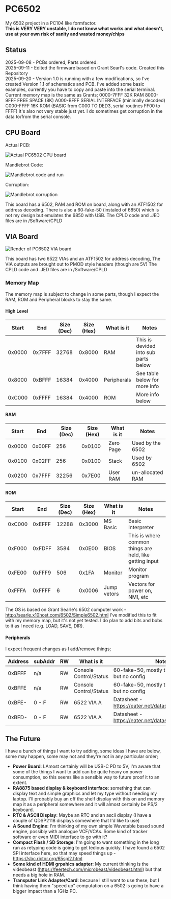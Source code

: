 # PC6502
My 6502 project in a PC104 like formfactor.  
**This is VERY VERY unstable, I do not know what works and what doesn't, use at your own risk of sanity and wasted money/chips**  

## Status
2025-09-08 - PCBs ordered, Parts ordered.  
2025-09-11 - Edited the firmware based on Grant Searl's code. Created this Repository  
2025-09-20 - Version 1.0 is running with a few modifications, so I've created Version 1.1 of schematics and PCB. I've added some basic examples, currently you have to copy and paste into the serial terminal. Current memory map is the same as Grants;
0000-7FFF 32K RAM
8000-9FFF FREE SPACE (8K)
A000-BFFF SERIAL INTERFACE (minimally decoded)
C000-FFFF 16K ROM (BASIC from C000 TO DED3, serial routines FF00 to FFFF)
It's also not very stable just yet. I do sometimes get corruption in the data to/from the serial console.



## CPU Board
Actual PCB:

![Actual PC6502 CPU board](/Images/PC6502_V100.jpg?raw=true "Actual V1.00 PC6502 CPU board undergoing testing")

Mandlebrot Code:

![Mandlebrot code and run](/Images/ScreenShotV100_MandleCode.png?raw=true "Mandlebrot running on hardware")

Corruption:

![Mandlebrot corruption](/Images/ScreenShotV100_MandleCorrupt.png?raw=true "Mandlebrot showing corruption, top is correct")


This board has a 6502, RAM and ROM on board, along with an ATF1502 for address decoding. There is also a 60-fake-50 (instaled of 6850) which is not my design but emulates the 6850 with USB.
The CPLD code and .JED files are in /Software/CPLD

## VIA Board
![Render of PC6502 VIA board](/Images/PC6502_VIA_Render.png?raw=true "Render of the PC6502 VIA board")

This board has two 6522 VIAs and an ATF1502 for address decoding, The VIA outputs are brought out to PMOD style headers (though are 5V)
The CPLD code and .JED files are in /Software/CPLD

### Memory Map
The memory map is subject to change in some parts, though I expect the RAM, ROM and Peripheral blocks to stay the same.

#### High Level
| Start | End | Size (Dec) | Size (Hex) | What is it | Notes |
|-------|-----|----|----|----|---------------|
| 0x0000|0x7FFF| 32768 | 0x8000 | RAM  | This is devided into sub parts below |
| 0x8000|0xBFFF| 16384 | 0x4000 | Peripherals | See table below for more info |
| 0xC000|0xFFFF| 16384 | 0x4000 | ROM | More info below |

#### RAM 
| Start | End | Size (Dec) | Size (Hex) | What is it | Notes |
|-------|-----|----|----|----|---------------|
| 0x0000|0x00FF| 256 | 0x0100 | Zero Page  | Used by the 6502 |
| 0x0100|0x02FF| 256 | 0x0100 | Stack  | Used by 6502 |
| 0x0200|0x7FFF| 32256 | 0x7E00 | User RAM  | un-allocated RAM |

#### ROM 
| Start | End | Size (Dec) | Size (Hex) | What is it | Notes |
|-------|-----|----|----|----|---------------|
| 0xC000|0xEFFF| 12288 | 0x3000 | MS Basic  | Basic Interpreter |
| 0xF000|0xFDFF| 3584 | 0x0E00 | BIOS  | This is where common things are held, like getting input |
| 0xFE00|0xFFF9| 506 | 0x1FA | Monitor  | Monitor program |
| 0xFFFA|0xFFFF| 6 | 0x0006 | Jump vetors  | Vectors for power on, NMI, etc |

The OS is based on Grant Searle's 6502 computer work - http://searle.x10host.com/6502/Simple6502.html
I've modified this to fit with my memory map, but it's not yet tested.
I do plan to add bits and bobs to it as I need (e.g. LOAD, SAVE, DIR).

#### Peripherals
I expect frequent changes as I add/remove things;

| Address | subAddr | RW | What is it | Notes |
|---------|---------|----|-------|---------------|
| 0xBFFF | n/a | RW | Console Control/Status | 60-fake-50, mostly the same as 6850, but no config |
| 0xBFFE | n/a | RW | Console Control/Status | 60-fake-50, mostly the same as 6850, but no config |
| 0xBFE- | 0 - F | RW | 6522 VIA A | Datasheet - https://eater.net/datasheets/w65c22.pdf |
| 0xBFD- | 0 - F | RW | 6522 VIA A | Datasheet - https://eater.net/datasheets/w65c22.pdf |

## The Future
I have a bunch of things I want to try adding, some ideas I have are below, some may happen, some may not and they're not in any particular order;

* **Power Board**: LAmost certainly will be USB-C PD to 5V, I'm aware that some of the things I want to add can be quite heavy on power consumption, so this seems like a sensible way to future proof it to an extent.
* **RA8875 based display & keyboard interface**: something that can display text and simple graphics and let my type without needing my laptop. I'll probably buy an off the shelf display with this on and memory map it as a peripheral somewhere and it will almost certainly be PS/2 keyboard.
* **RTC & ASCII Display**: Maybe an RTC and an ascii display (I have a couple of QDSP2118 displays somewhere that I'd like to use)
* **A Sound Engine**: I'm thinking of my own simple Wavetable based sound engine, possibly with analogue VCF/VCAs. Some kind of tracker software or even MIDI interface to go with it?
* **Compact Flash / SD Storage**: I'm going to want something in the long run as retyping code is going to get tedious quickly. I have found a 6502 SPI interface here, so that may speed things up - https://sbc.rictor.org/65spi2.html
* **Some kind of HDMI grpahics adapter**: My current thinking is the videobeast (https://feertech.com/microbeast/videobeast.html) but that needs a big hole in RAM.
* **Transputer Link Adapter/Card**: because I still want to use these, but I think having them "speed up" computation on a 6502 is going to have a bigger impact than a 1GHz PC.

